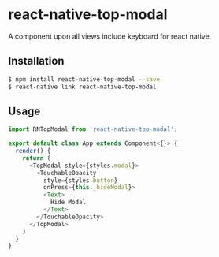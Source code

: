 # react-native-top-modal

A component upon all views include keyboard for react native.

## Installation

```bash
$ npm install react-native-top-modal --save
$ react-native link react-native-top-modal
```

## Usage

```javascript
import RNTopModal from 'react-native-top-modal';

export default class App extends Component<{}> {
  render() {
    return (
      <TopModal style={styles.modal}>
        <TouchableOpacity
          style={styles.button}
          onPress={this._hideModal}>
          <Text>
            Hide Modal
          </Text>
        </TouchableOpacity>
      </TopModal>
    )
  }
}

```
